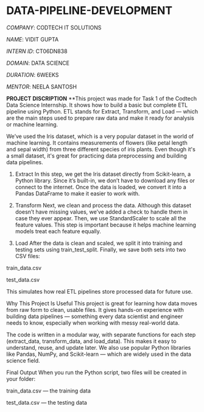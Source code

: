 # DATA-PIPELINE-DEVELOPMENT

*COMPANY*: CODTECH IT SOLUTIONS

*NAME*: VIDIT GUPTA

*INTERN ID*: CT06DN838

*DOMAIN*: DATA SCIENCE

*DURATION*: 6WEEKS

*MENTOR*: NEELA SANTOSH

**PROJECT DISCRIPTION**
**This project was made for Task 1 of the Codtech Data Science Internship. It shows how to build a basic but complete ETL pipeline using Python. ETL stands for Extract, Transform, and Load — which are the main steps used to prepare raw data and make it ready for analysis or machine learning.

We’ve used the Iris dataset, which is a very popular dataset in the world of machine learning. It contains measurements of flowers (like petal length and sepal width) from three different species of iris plants. Even though it's a small dataset, it's great for practicing data preprocessing and building data pipelines.

1. Extract
In this step, we get the Iris dataset directly from Scikit-learn, a Python library. Since it’s built-in, we don’t have to download any files or connect to the internet. Once the data is loaded, we convert it into a Pandas DataFrame to make it easier to work with.

2. Transform
Next, we clean and process the data. Although this dataset doesn’t have missing values, we’ve added a check to handle them in case they ever appear. Then, we use StandardScaler to scale all the feature values. This step is important because it helps machine learning models treat each feature equally.

3. Load
After the data is clean and scaled, we split it into training and testing sets using train_test_split. Finally, we save both sets into two CSV files:

train_data.csv

test_data.csv

This simulates how real ETL pipelines store processed data for future use.

Why This Project Is Useful
This project is great for learning how data moves from raw form to clean, usable files. It gives hands-on experience with building data pipelines — something every data scientist and engineer needs to know, especially when working with messy real-world data.

The code is written in a modular way, with separate functions for each step (extract_data, transform_data, and load_data). This makes it easy to understand, reuse, and update later. We also use popular Python libraries like Pandas, NumPy, and Scikit-learn — which are widely used in the data science field.

Final Output
When you run the Python script, two files will be created in your folder:

train_data.csv — the training data

test_data.csv — the testing data
